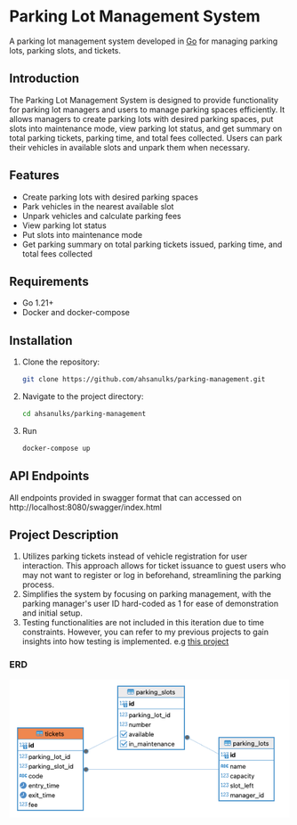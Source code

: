 # Parking Lot Management System

A parking lot management system developed in [Go](https://golang.org/) for managing parking lots, parking slots, and tickets.

## Introduction

The Parking Lot Management System is designed to provide functionality for parking lot managers and users to manage parking spaces efficiently. It allows managers to create parking lots with desired parking spaces, put slots into maintenance mode, view parking lot status, and get summary on total parking tickets, parking time, and total fees collected. Users can park their vehicles in available slots and unpark them when necessary.

## Features

- Create parking lots with desired parking spaces
- Park vehicles in the nearest available slot
- Unpark vehicles and calculate parking fees
- View parking lot status
- Put slots into maintenance mode
- Get parking summary on total parking tickets issued, parking time, and total fees collected

## Requirements

- Go 1.21+
- Docker and docker-compose

## Installation

1. Clone the repository:

   ```bash
   git clone https://github.com/ahsanulks/parking-management.git
   ```
2. Navigate to the project directory:
   ```bash
   cd ahsanulks/parking-management
   ```
3. Run
   ```bash
   docker-compose up
   ```

## API Endpoints

All endpoints provided in swagger format that can accessed on http://localhost:8080/swagger/index.html


## Project Description
1. Utilizes parking tickets instead of vehicle registration for user interaction. This approach allows for ticket issuance to guest users who may not want to register or log in beforehand, streamlining the parking process.
2. Simplifies the system by focusing on parking management, with the parking manager's user ID hard-coded as 1 for ease of demonstration and initial setup.
3. Testing functionalities are not included in this iteration due to time constraints. However, you can refer to my previous projects to gain insights into how testing is implemented. e.g [this project](https://github.com/ahsanulks/user-service)

### ERD
![Image](docs/ERD.png)
